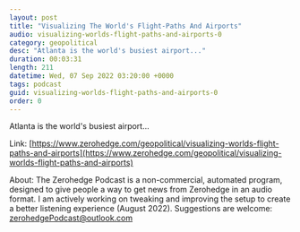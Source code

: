 ```yaml
---
layout: post
title: "Visualizing The World's Flight-Paths And Airports"
audio: visualizing-worlds-flight-paths-and-airports-0
category: geopolitical
desc: "Atlanta is the world's busiest airport..."
duration: 00:03:31
length: 211
datetime: Wed, 07 Sep 2022 03:20:00 +0000
tags: podcast
guid: visualizing-worlds-flight-paths-and-airports-0
order: 0
---
```

Atlanta is the world's busiest airport...

Link: [https://www.zerohedge.com/geopolitical/visualizing-worlds-flight-paths-and-airports](https://www.zerohedge.com/geopolitical/visualizing-worlds-flight-paths-and-airports)

About: The Zerohedge Podcast is a non-commercial, automated program, designed to give people a way to get news from Zerohedge in an audio format.  I am actively working on tweaking and improving the setup to create a better listening experience (August 2022).  Suggestions are welcome: [zerohedgePodcast@outlook.com](mailto:zerohedgePodcast@outlook.com)